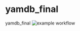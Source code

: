 # yamdb_final
yamdb_final
![example workflow](https://github.com/MotorShoW/yambd_final/actions/workflows/yambd_workflows/badge.svg)